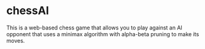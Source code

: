 # chessAI
This is a web-based chess game that allows you to play against an AI opponent that uses a minimax algorithm with alpha-beta pruning to make its moves.
